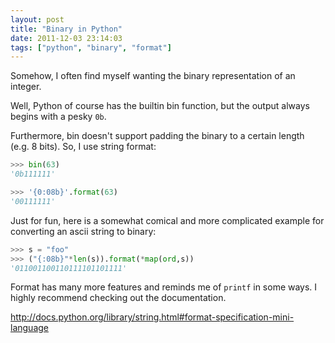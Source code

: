 ```yaml
---
layout: post
title: "Binary in Python"
date: 2011-12-03 23:14:03
tags: ["python", "binary", "format"]
---
```


Somehow, I often find myself wanting the binary representation of an integer. 

Well, Python of course has the builtin bin function, but the output always
begins with a pesky `0b`. 

Furthermore, bin doesn't support padding the binary to a certain length (e.g. 8
bits). So, I use string format:

```python
>>> bin(63)
'0b111111'

>>> '{0:08b}'.format(63)
'00111111'
```

Just for fun, here is a somewhat comical and more complicated example for
converting an ascii string to binary:

```python
>>> s = "foo"
>>> ("{:08b}"*len(s)).format(*map(ord,s))
'011001100110111101101111'

```

Format has many more features and reminds me of `printf` in some ways. I highly
recommend checking out the documentation.

<http://docs.python.org/library/string.html#format-specification-mini-language>
